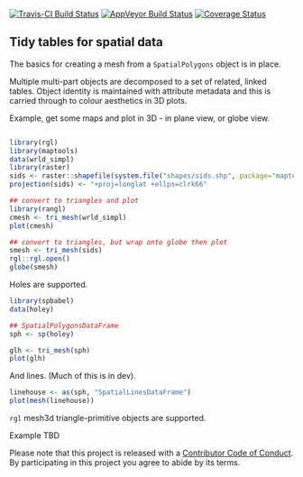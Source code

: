 
[![Travis-CI Build Status](https://travis-ci.org/r-gris/rangl.svg?branch=master)](https://travis-ci.org/r-gris/rangl) [![AppVeyor Build Status](https://ci.appveyor.com/api/projects/status/github/r-gris/rangl?branch=master&svg=true)](https://ci.appveyor.com/project/r-gris/rangl) [![Coverage Status](https://img.shields.io/codecov/c/github/r-gris/rangl/master.svg)](https://codecov.io/github/r-gris/rangl?branch=master)

<!-- README.md is generated from README.Rmd. Please edit that file -->
Tidy tables for spatial data
----------------------------

The basics for creating a mesh from a `SpatialPolygons` object is in place.

Multiple multi-part objects are decomposed to a set of related, linked tables. Object identity is maintained with attribute metadata and this is carried through to colour aesthetics in 3D plots.

Example, get some maps and plot in 3D - in plane view, or globe view.

``` r

library(rgl)
library(maptools)
data(wrld_simpl)
library(raster)
sids <- raster::shapefile(system.file("shapes/sids.shp", package="maptools"))
projection(sids) <- "+proj=longlat +ellps=clrk66"

## convert to triangles and plot 
library(rangl)
cmesh <- tri_mesh(wrld_simpl)
plot(cmesh)

## convert to triangles, but wrap onto globe then plot
smesh <- tri_mesh(sids)
rgl::rgl.open()
globe(smesh)
```

Holes are supported.

``` r
library(spbabel)
data(holey)

## SpatialPolygonsDataFrame
sph <- sp(holey)

glh <- tri_mesh(sph)
plot(glh)
```

And lines. (Much of this is in dev).

``` r
linehouse <- as(sph, "SpatialLinesDataFrame")
plot(mesh(linehouse))
```

`rgl` mesh3d triangle-primitive objects are supported.

Example TBD

Please note that this project is released with a [Contributor Code of Conduct](CONDUCT.md). By participating in this project you agree to abide by its terms.
